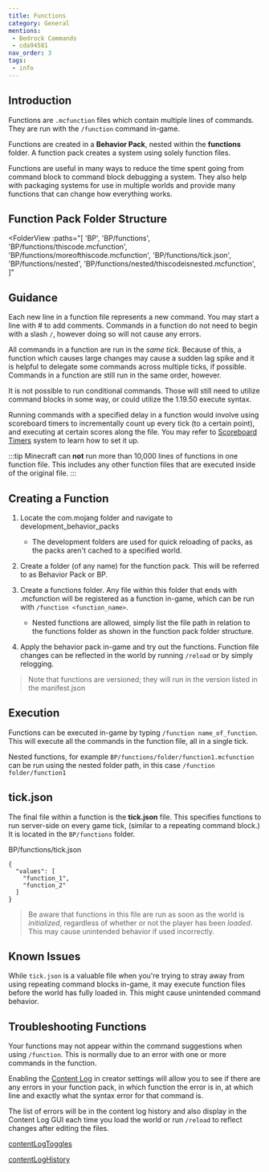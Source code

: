 ```yaml
---
title: Functions
category: General
mentions:
 - Bedrock Commands
 - cda94581
nav_order: 3
tags:
 - info
---
```

## Introduction
Functions are `.mcfunction` files which contain multiple lines of commands. They are run with the `/function` command in-game.

Functions are created in a **Behavior Pack**, nested within the **functions** folder. A function pack creates a system using solely function files.

Functions are useful in many ways to reduce the time spent going from command block to command block debugging a system. They also help with packaging systems for use in multiple worlds and provide many functions that can change how everything works.

## Function Pack Folder Structure

<FolderView
	:paths="[
    'BP',
    'BP/functions',
    'BP/functions/thiscode.mcfunction',
    'BP/functions/moreofthiscode.mcfunction',
    'BP/functions/tick.json',
    'BP/functions/nested',
    'BP/functions/nested/thiscodeisnested.mcfunction',
]"
></FolderView>

## Guidance

Each new line in a function file represents a new command. You may start a line with # to add comments. Commands in a function do not need to begin with a slash `/`, however doing so will not cause any errors.

All commands in a function are run in the *same tick*. Because of this, a function which causes large changes may cause a sudden lag spike and it is helpful to delegate some commands across multiple ticks, if possible.
Commands in a function are still run in the same order, however.

It is not possible to run conditional commands. Those will still need to utilize command blocks in some way, or could utilize the 1.19.50 execute syntax.

Running commands with a specified delay in a function would involve using scoreboard timers to incrementally count up every tick (to a certain point), and executing at certain scores along the file. You may refer to [Scoreboard Timers](https://wiki.bedrock.dev/commands/scoreboard-timers.html) system to learn how to set it up.

:::tip
Minecraft can **not** run more than 10,000 lines of functions in one function file. This includes any other function files that are executed inside of the original file.
:::

## Creating a Function

1. Locate the com.mojang folder and navigate to development_behavior_packs
    - The development folders are used for quick reloading of packs, as the packs aren't cached to a specified world.

2. Create a folder (of any name) for the function pack. This will be referred to as Behavior Pack or BP.

3. Create a functions folder. Any file within this folder that ends with .mcfunction will be registered as a function in-game, which can be run with `/function <function_name>`.
    - Nested functions are allowed, simply list the file path in relation to the functions folder as shown in the function pack folder structure.

4. Apply the behavior pack in-game and try out the functions. Function file changes can be reflected in the world by running `/reload` or by simply relogging.

> Note that functions are versioned; they will run in the version listed in the manifest.json

## Execution

Functions can be executed in-game by typing `/function name_of_function`. This will execute all the commands in the function file, all in a single tick. 

Nested functions, for example `BP/functions/folder/function1.mcfunction` can be run using the nested folder path, in this case `/function folder/function1`

## tick.json

The final file within a function is the **tick.json** file. This specifies functions to run server-side on every game tick, (similar to a repeating command block.) It is located in the `BP/functions` folder.

<CodeHeader>BP/functions/tick.json</CodeHeader>
```
{
  "values": [
    "function_1",
    "function_2"
  ]
}
```
> Be aware that functions in this file are run as soon as the world is *initialized*, regardless of whether or not the player has been *loaded*. This may cause unintended behavior if used incorrectly.

## Known Issues

While `tick.json` is a valuable file when you're trying to stray away from using repeating command blocks in-game, it may execute function files before the world has fully loaded in. This might cause unintended command behavior.

## Troubleshooting Functions

Your functions may not appear within the command suggestions when using `/function`. This is normally due to an error with one or more commands in the function.

Enabling the [Content Log](https://wiki.bedrock.dev/guide/troubleshooting.html#content-log) in creator settings will allow you to see if there are any errors in your function pack, in which function the error is in, at which line and exactly what the syntax error for that command is.

The list of errors will be in the content log history and also display in the Content Log GUI each time you load the world or run `/reload` to reflect changes after editing the files.

[contentLogToggles](/assets/images/commands/contentLogToggles.png)

[contentLogHistory](/assets/images/commands/contentLogHistroy.png)
